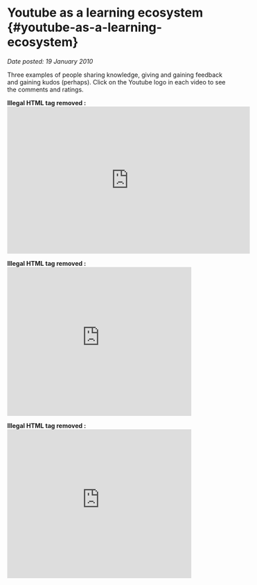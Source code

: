 # Youtube as a learning ecosystem {#youtube-as-a-learning-ecosystem}

_Date posted: 19 January 2010_

Three examples of people sharing knowledge, giving and gaining feedback and gaining kudos (perhaps). Click on the Youtube logo in each video to see the comments and ratings.

**Illegal HTML tag removed :** <param name="movie" value="http://www.youtube.com/v/ZJmqMIl3hnI&amp;hl=en_GB&amp;fs=1&amp;"><param name="allowFullScreen" value="true"><param name="allowscriptaccess" value="always"><embed src="http://www.youtube.com/v/ZJmqMIl3hnI&amp;hl=en_GB&amp;fs=1&amp;" type="application/x-shockwave-flash" allowscriptaccess="always" allowfullscreen="true" width="560" height="340">

**Illegal HTML tag removed :** <param name="movie" value="http://www.youtube.com/v/bQs3m3wf6sI&amp;hl=en_GB&amp;fs=1&amp;"><param name="allowFullScreen" value="true"><param name="allowscriptaccess" value="always"><embed src="http://www.youtube.com/v/bQs3m3wf6sI&amp;hl=en_GB&amp;fs=1&amp;" type="application/x-shockwave-flash" allowscriptaccess="always" allowfullscreen="true" width="425" height="344">

**Illegal HTML tag removed :** <param name="movie" value="http://www.youtube.com/v/r2erWmm3myQ&amp;hl=en_GB&amp;fs=1&amp;"><param name="allowFullScreen" value="true"><param name="allowscriptaccess" value="always"><embed src="http://www.youtube.com/v/r2erWmm3myQ&amp;hl=en_GB&amp;fs=1&amp;" type="application/x-shockwave-flash" allowscriptaccess="always" allowfullscreen="true" width="425" height="344">